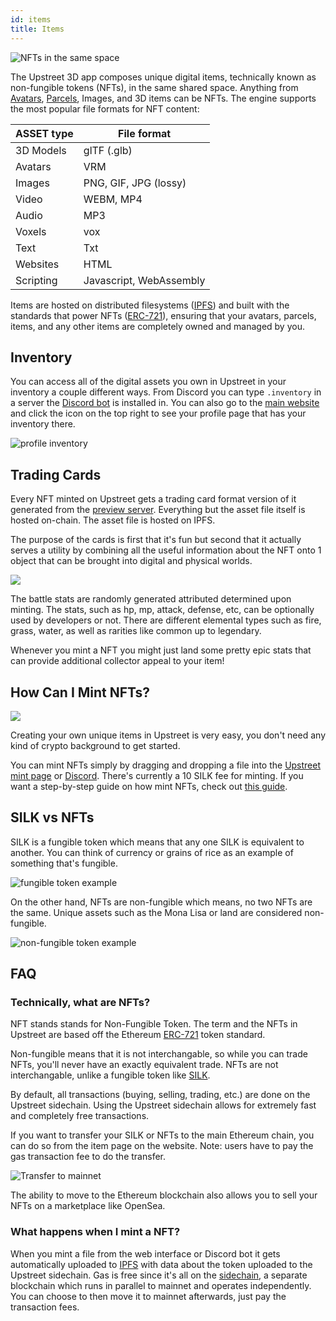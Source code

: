 ```yaml
---
id: items
title: Items
---
```

![NFTs in the same space](/img/nft_items.jpg)

The Upstreet 3D app composes unique digital items, technically known as non-fungible tokens (NFTs), in the same shared space. Anything from [Avatars](./avatars), [Parcels](./parcels), Images, and 3D items can be NFTs. The engine supports the most popular file formats for NFT content:

| ASSET type  | File format |
| ----------- | ----------- |
| 3D Models   | glTF (.glb) |
| Avatars     | VRM         |
| Images      | PNG, GIF, JPG (lossy)  |
| Video       | WEBM, MP4   |
| Audio       | MP3         |
| Voxels      | vox         |
| Text        | Txt         |
| Websites    | HTML        |
| Scripting   | Javascript, WebAssembly  |


Items are hosted on distributed filesystems ([IPFS](https://ipfs.io)) and built with the standards that power NFTs ([ERC-721](https://eips.ethereum.org/EIPS/eip-721)), ensuring that your avatars, parcels, items, and any other items are completely owned and managed by you.

## Inventory

You can access all of the digital assets you own in Upstreet in your inventory a couple different ways. From Discord you can type `.inventory` in a server the [Discord bot](https://upstreet.ai/discordbot) is installed in. You can also go to the [main website](https://upstreet.ai/) and click the icon on the top right to see your profile page that has your inventory there.
  
![profile inventory](/img/inventory.jpg)

## Trading Cards

Every NFT minted on Upstreet gets a trading card format version of it generated from the [preview server](../developer/architecture#preview-flow). Everything but the asset file itself is hosted on-chain. The asset file is hosted on IPFS.

The purpose of the cards is first that it's fun but second that it actually serves a utility by combining all the useful information about the NFT onto 1 object that can be brought into digital and physical worlds.

![](/img/tradingcards.jpg)

The battle stats are randomly generated attributed determined upon minting. The stats, such as hp, mp, attack, defense, etc, can be optionally used by developers or not. There are different elemental types such as fire, grass, water, as well as rarities like common up to legendary.

Whenever you mint a NFT you might just land some pretty epic stats that can provide additional collector appeal to your item!


## How Can I Mint NFTs?

![](/img/items_mint.jpg)

Creating your own unique items in Upstreet is very easy, you don't need any kind of crypto background to get started.

You can mint NFTs simply by dragging and dropping a file into the [Upstreet mint page](https://upstreet.ai/mint) or [Discord](https://discord.gg/upstreet). There's currently a 10 SILK fee for minting. If you want a step-by-step guide on how mint NFTs, check out [this guide](../create/mint).



## SILK vs NFTs

SILK is a fungible token which means that any one SILK is equivalent to another. You can think of currency or grains of rice as an example of something that's fungible.
  
![fungible token example](/img/equalft.jpg)
  
On the other hand, NFTs are non-fungible which means, no two NFTs are the same. Unique assets such as the Mona Lisa or land are considered non-fungible. 
  
![non-fungible token example](/img/nftsexample.jpg)

## FAQ


### Technically, what are NFTs?

NFT stands stands for Non-Fungible Token. The term and the NFTs in Upstreet are based off the Ethereum [ERC-721](https://eips.ethereum.org/EIPS/eip-721) token standard.

Non-fungible means that it is not interchangable, so while you can trade NFTs, you'll never have an exactly equivalent trade. NFTs are not interchangable, unlike a fungible token like [SILK](./silk).

By default, all transactions (buying, selling, trading, etc.) are done on the Upstreet sidechain. Using the Upstreet sidechain allows for extremely fast and completely free transactions.

If you want to transfer your SILK or NFTs to the main Ethereum chain, you can do so from the item page on the website. Note: users have to pay the gas transaction fee to do the transfer.

![Transfer to mainnet](/img/xfer_chain.jpg)

The ability to move to the Ethereum blockchain also allows you to sell your NFTs on a marketplace like OpenSea.

### What happens when I mint a NFT?

When you mint a file from the web interface or Discord bot it gets automatically uploaded to [IPFS](https://ipfs.io/) with data about the token uploaded to the Upstreet sidechain. Gas is free since it's all on the [sidechain](https://ethereum.org/en/developers/docs/layer-2-scaling/#sidechains), a separate blockchain which runs in parallel to mainnet and operates independently. You can choose to then move it to mainnet afterwards, just pay the transaction fees.